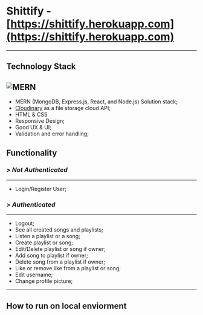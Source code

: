 # Shittify - [https://shittify.herokuapp.com](https://shittify.herokuapp.com)
---
## Technology Stack
![MERN](https://miro.medium.com/max/1400/1*k0SazfSJ-tPSBbt2WDYIyw.png)
---
* MERN (MongoDB, Express.js, React, and Node.js) Solution stack;
* [Cloudinary](https://cloudinary.com/) as a file storage cloud API;
* HTML & CSS
* Responsive Design;
* Good UX & UI;
* Validation and error handling;
## Functionality
### > _Not Authenticated_
---
* Login/Register User;
### > _Authenticated_
---
* Logout;
* See all created songs and playlists;
* Listen a playlist or a song;
* Create playlist or song;
* Edit/Delete playlist or song if owner;
* Add song to playlist if owner;
* Delete song from a playlist if owner;
* Like or remove like from a playlist or song;
* Edit username;
* Change profile picture;
***
## How to run on local enviorment
